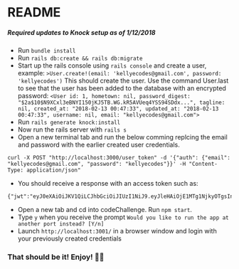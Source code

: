 # README

##### Required updates to Knock setup as of 1/12/2018

* Run `bundle install`
* Run `rails db:create && rails db:migrate`
* Start up the rails console using `rails console` and create a user, example:
```>User.create!(email: 'kellyecodes@gmail.com', password: 'kellyecodes')```
This should create the user. Use the command User.last to see that the user has been added to the database with an encrypted password:
```<User id: 1, hometown: nil, password_digest: "$2a$10$N9XCxl3eBNYI150jKJ5TB.WG.kR5AVUeq4YSS94SDdx...", tagline: nil, created_at: "2018-02-13 00:47:33", updated_at: "2018-02-13 00:47:33", username: nil, email: "kellyecodes@gmail.com">```
* Run `rails generate knock:install`
* Now run the rails server with `rails s`
* Open a new terminal tab and run the below comming replcing the email and password with the earlier created user credentials.
```
curl -X POST "http://localhost:3000/user_token" -d '{"auth": {"email": "kellyecodes@gmail.com", "password": "kellyecodes"}}' -H "Content-Type: application/json"
```
* You should receive a response with an access token such as:
```
{"jwt":"eyJ0eXAiOiJKV1QiLCJhbGciOiJIUzI1NiJ9.eyJleHAiOjE1MTg1NjkyOTgsInN1YiI6MX0.KmQ9cJjcEl5W3C7wuASjJXZVS4Wh49wRSOmlwUde9rs"}
```
* Open a new tab and cd into codeChallenge. Run `npm start`.
* Type `y` when you receive the prompt `Would you like to run the app at another port instead? [Y/n]`
* Launch `http://localhost:3001/` in a browser window and login with your previously created credentials

### That should be it! Enjoy! 👍🏾
